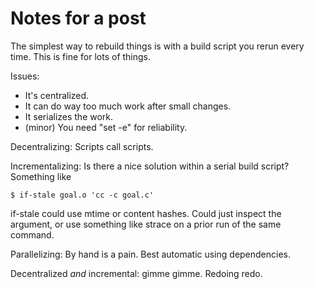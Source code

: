 # Notes for a post

The simplest way to rebuild things is with a build script you rerun
every time. This is fine for lots of things.

Issues:
  * It's centralized.
  * It can do way too much work after small changes.
  * It serializes the work.
  * (minor) You need "set -e" for reliability.

Decentralizing: Scripts call scripts.

Incrementalizing: Is there a nice solution within a serial build script?
Something like

    $ if-stale goal.o 'cc -c goal.c'

if-stale could use mtime or content hashes. Could just inspect the
argument, or use something like strace on a prior run of the same
command.

Parallelizing: By hand is a pain. Best automatic using dependencies.

Decentralized *and* incremental: gimme gimme. Redoing redo.

